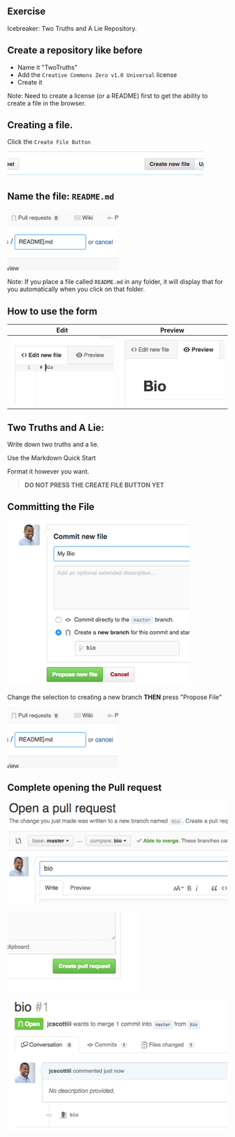 ## Exercise

Icebreaker: Two Truths and A Lie Repository.


## Create a repository like before

- Name it "TwoTruths"
- Add the `Creative Commons Zero v1.0 Universal` license
- Create it

Note: Need to create a license (or a README) first to get the ability to create a file in the browser.


## Creating a file.

Click the `Create File Button`

![File Creation Button](https://raw.githubusercontent.com/jcscottiii/IntroToGithubMaterials/master/img/create-file-btn.png)


## Name the file: `README.md`

![File Creation Filename](https://raw.githubusercontent.com/jcscottiii/IntroToGithubMaterials/master/img/create-file-form-filename.png)

Note: If you place a file called `README.md` in any folder, it will display that for you automatically when you click on that folder.


## How to use the form

|Edit|Preview|
|---|---|
|![File Creation Edit](https://raw.githubusercontent.com/jcscottiii/IntroToGithubMaterials/master/img/create-file-form-edit.png)|![File Creation Preview](https://raw.githubusercontent.com/jcscottiii/IntroToGithubMaterials/master/img/create-file-form-preview.png)|


## Two Truths and A Lie:

Write down two truths and a lie.

Use the Markdown Quick Start

Format it however you want.

>**DO NOT PRESS THE CREATE FILE BUTTON YET**


## Committing the File

![File Creation Commit Message](https://raw.githubusercontent.com/jcscottiii/IntroToGithubMaterials/master/img/create-file-commit-msg.png)

Change the selection to creating a new branch **THEN** press "Propose File"

![File Creation Filename](https://raw.githubusercontent.com/jcscottiii/IntroToGithubMaterials/master/img/create-file-form-filename.png)


## Complete opening the Pull request

![Open PR](https://raw.githubusercontent.com/jcscottiii/IntroToGithubMaterials/master/img/open-pr-top.png)

![Open PR](https://raw.githubusercontent.com/jcscottiii/IntroToGithubMaterials/master/img/open-pr-bottom.png)


![Created PR](https://raw.githubusercontent.com/jcscottiii/IntroToGithubMaterials/master/img/created-pr.png)
